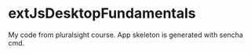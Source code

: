 # extJsDesktopFundamentals
 My code from pluralsight course. App skeleton is generated with sencha cmd.

